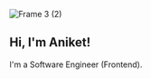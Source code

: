 ![Frame 3 (2)](https://github.com/aniket-raikwar-dev/aniket-raikwar-dev/assets/65860069/1be03aa8-cf02-4300-b148-422dc4dfb734)

## Hi, I'm Aniket!

I'm a Software Engineer (Frontend).


